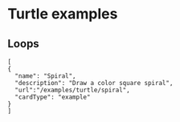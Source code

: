 # Turtle examples

## Loops

```codecard
[
{
  "name": "Spiral",
  "description": "Draw a color square spiral",
  "url":"/examples/turtle/spiral",
  "cardType": "example"
}
]
```